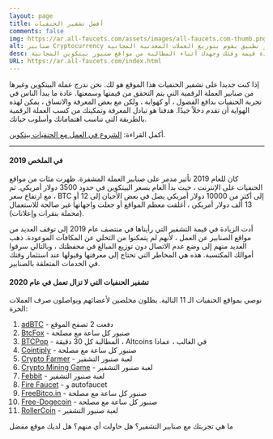 ```yaml
---
layout: page
title: أفضل تشفير الحنفيات
comments: false
img: https://ar.all-faucets.com/assets/images/all-faucets.com-thumb.png
alt: صنابير Cryptocurrency هي أنظمة مكافأة في شكل موقع ويب أو تطبيق يقوم بتوزيع العملات المعدنية المجانية.
desc: إذا كنت جديدا على تشفير الحنفيات هذا الموقع هو لك. تعرّف على كيفية زيادة قيمة وقتك وجهدك أثناء المطالبة من مواقع صنبور بيتكوين المجانية.
URL: https://ar.all-faucets.com/index.html
---
```

<link rel="stylesheet" href="https://cdnjs.cloudflare.com/ajax/libs/normalize/5.0.0/normalize.min.css">

إذا كنت جديدا على تشفير الحنفيات هذا الموقع هو لك. نحن ندرج عملة البيتكوين وغيرها من صنابير العملة الرقمية التي يتم التحقق من قيمتها وسمعتها. عادة ما يبدأ الناس في تجربة الحنفيات بدافع الفضول ، أو كهواية ، ولكن مع بعض المعرفة والاتساق ، يمكن لهذه الهواية أن تقدم دخلاً جيدًا. هدفنا هو تبادل المعرفة وتمكينك من كسب العملة الرقمية بالطريقة التي تناسب اهتماماتك وأسلوب حياتك.

أكمل القراءة: <a href="/الشروع في العمل مع الحنفيات بيتكوين">الشروع في العمل مع الحنفيات بيتكوين</a>.

---
#### 2019 في الملخص

كان للعام 2019 تأثير مدمر على صنابير العملة المشفرة. ظهرت مئات من مواقع الحنفيات على الإنترنت ، حيث بدأ العام بسعر البيتكوين في حدود 3500 دولار أمريكي. ثم ، مع ارتفاع سعر BTC إلى أكثر من 10000 دولار أمريكي يصل في بعض الأحيان إلى 12 أو 13 ألف دولار أمريكي ، أغلقت معظم المواقع أو جعلت واجهاتها غير صالحة للاستعمال (محملة بنقرات وإعلانات).

أدت الزيادة في قيمة التشفير التي رأيناها في منتصف عام 2019 إلى توقف العديد من مواقع الصنابير عن العمل ، لأنهم لم يتمكنوا من التخلي عن المكافآت الموعودة. ذهب العديد منهم إلى وضع عدم الاتصال دون توزيع المبالغ في محفظتك ، وبالتالي سرقوا أموالك المكتسبة. هذه هي المخاطر التي تحتاج إلى معرفتها وقبولها عند استثمار وقتك في الخدمات المتعلقة بالصنابير.

#### تشفير الحنفيات التي لا تزال تعمل في عام 2020

نوصي بمواقع الحنفيات الـ 11 التالية. يظلون مخلصين لأعضائهم ويواصلون صرف العملات الحرة:

1. <a href="http://bit.ly/www-adbtc" target="_blank">adBTC</a> - دفعت 2 تصفح الموقع
2. <a href="http://bit.ly/www-btcfox" target="_blank">BtcFox</a> - صنبور كل ساعة مع مصلحة
3. <a href="http://bit.ly/www-btcpop" target="_blank">BTCPop</a> - المطالبة كل 30 دقيقة ، Altcoins في الغالب ، عمادا
4. <a href="http://bit.ly/www-cointiply" target="_blank">Cointiply</a> - صنبور كل ساعة مع مصلحة
5. <a href="http://bit.ly/www-cryptofarmer" target="_blank">Crypto Farmer</a> - لعبة صنبور التشفير
6. <a href="http://bit.ly/www-cryptomininggame" target="_blank">Crypto Mining Game</a> - لعبة صنبور التشفير
7. <a href="http://bit.ly/www-febbit" target="_blank">Febbit</a> - لعبة صنبور التشفير
8. <a href="http://bit.ly/www-firefaucet" target="_blank">Fire Faucet</a> - و autofaucet
9. <a href="http://bit.ly/www-freebitcoin" target="_blank">FreeBitco.in</a> - صنبور كل ساعة مع مصلحة
10. <a href="http://bit.ly/www-free-dogecoin" target="_blank">Free-Dogecoin</a> - صنبور كل ساعة مع مصلحة
11. <a href="http://bit.ly/www-rollercoin" target="_blank">RollerCoin</a> - لعبة صنبور التشفير

ما هي تجربتك مع صنابير التشفير؟ هل حاولت أي منهم؟ هل لديك موقع مفضل

<div id="commento"></div>
<script src="https://cdn.commento.io/js/commento.js"></script>

